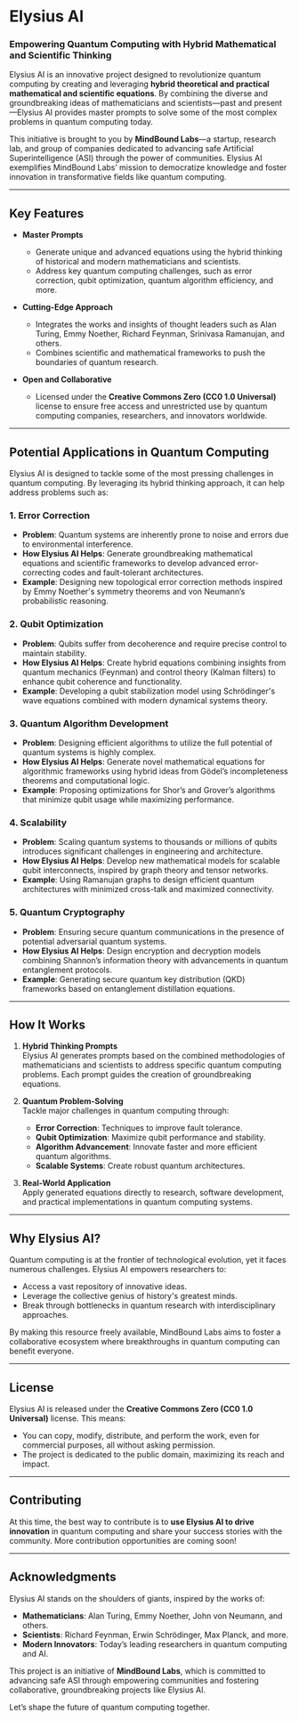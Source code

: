 # Elysius AI

### **Empowering Quantum Computing with Hybrid Mathematical and Scientific Thinking**

Elysius AI is an innovative project designed to revolutionize quantum computing by creating and leveraging **hybrid theoretical and practical mathematical and scientific equations**. By combining the diverse and groundbreaking ideas of mathematicians and scientists—past and present—Elysius AI provides master prompts to solve some of the most complex problems in quantum computing today.

This initiative is brought to you by **MindBound Labs**—a startup, research lab, and group of companies dedicated to advancing safe Artificial Superintelligence (ASI) through the power of communities. Elysius AI exemplifies MindBound Labs’ mission to democratize knowledge and foster innovation in transformative fields like quantum computing.

---

## **Key Features**

- **Master Prompts**  
   - Generate unique and advanced equations using the hybrid thinking of historical and modern mathematicians and scientists.  
   - Address key quantum computing challenges, such as error correction, qubit optimization, quantum algorithm efficiency, and more.

- **Cutting-Edge Approach**  
   - Integrates the works and insights of thought leaders such as Alan Turing, Emmy Noether, Richard Feynman, Srinivasa Ramanujan, and others.  
   - Combines scientific and mathematical frameworks to push the boundaries of quantum research.

- **Open and Collaborative**  
   - Licensed under the **Creative Commons Zero (CC0 1.0 Universal)** license to ensure free access and unrestricted use by quantum computing companies, researchers, and innovators worldwide.

---

## **Potential Applications in Quantum Computing**

Elysius AI is designed to tackle some of the most pressing challenges in quantum computing. By leveraging its hybrid thinking approach, it can help address problems such as:

### 1. **Error Correction**
   - **Problem**: Quantum systems are inherently prone to noise and errors due to environmental interference.  
   - **How Elysius AI Helps**: Generate groundbreaking mathematical equations and scientific frameworks to develop advanced error-correcting codes and fault-tolerant architectures.  
   - **Example**: Designing new topological error correction methods inspired by Emmy Noether's symmetry theorems and von Neumann’s probabilistic reasoning.

### 2. **Qubit Optimization**
   - **Problem**: Qubits suffer from decoherence and require precise control to maintain stability.  
   - **How Elysius AI Helps**: Create hybrid equations combining insights from quantum mechanics (Feynman) and control theory (Kalman filters) to enhance qubit coherence and functionality.  
   - **Example**: Developing a qubit stabilization model using Schrödinger's wave equations combined with modern dynamical systems theory.

### 3. **Quantum Algorithm Development**
   - **Problem**: Designing efficient algorithms to utilize the full potential of quantum systems is highly complex.  
   - **How Elysius AI Helps**: Generate novel mathematical equations for algorithmic frameworks using hybrid ideas from Gödel’s incompleteness theorems and computational logic.  
   - **Example**: Proposing optimizations for Shor’s and Grover’s algorithms that minimize qubit usage while maximizing performance.

### 4. **Scalability**
   - **Problem**: Scaling quantum systems to thousands or millions of qubits introduces significant challenges in engineering and architecture.  
   - **How Elysius AI Helps**: Develop new mathematical models for scalable qubit interconnects, inspired by graph theory and tensor networks.  
   - **Example**: Using Ramanujan graphs to design efficient quantum architectures with minimized cross-talk and maximized connectivity.

### 5. **Quantum Cryptography**
   - **Problem**: Ensuring secure quantum communications in the presence of potential adversarial quantum systems.  
   - **How Elysius AI Helps**: Design encryption and decryption models combining Shannon’s information theory with advancements in quantum entanglement protocols.  
   - **Example**: Generating secure quantum key distribution (QKD) frameworks based on entanglement distillation equations.

---

## **How It Works**

1. **Hybrid Thinking Prompts**  
   Elysius AI generates prompts based on the combined methodologies of mathematicians and scientists to address specific quantum computing problems. Each prompt guides the creation of groundbreaking equations.

2. **Quantum Problem-Solving**  
   Tackle major challenges in quantum computing through:  
   - **Error Correction**: Techniques to improve fault tolerance.  
   - **Qubit Optimization**: Maximize qubit performance and stability.  
   - **Algorithm Advancement**: Innovate faster and more efficient quantum algorithms.  
   - **Scalable Systems**: Create robust quantum architectures.

3. **Real-World Application**  
   Apply generated equations directly to research, software development, and practical implementations in quantum computing systems.

---

## **Why Elysius AI?**

Quantum computing is at the frontier of technological evolution, yet it faces numerous challenges. Elysius AI empowers researchers to:

- Access a vast repository of innovative ideas.  
- Leverage the collective genius of history's greatest minds.  
- Break through bottlenecks in quantum research with interdisciplinary approaches.  

By making this resource freely available, MindBound Labs aims to foster a collaborative ecosystem where breakthroughs in quantum computing can benefit everyone.

---

## **License**

Elysius AI is released under the **Creative Commons Zero (CC0 1.0 Universal)** license. This means:  

- You can copy, modify, distribute, and perform the work, even for commercial purposes, all without asking permission.  
- The project is dedicated to the public domain, maximizing its reach and impact.

---

## **Contributing**

At this time, the best way to contribute is to **use Elysius AI to drive innovation** in quantum computing and share your success stories with the community. More contribution opportunities are coming soon!

---

## **Acknowledgments**

Elysius AI stands on the shoulders of giants, inspired by the works of:  

- **Mathematicians**: Alan Turing, Emmy Noether, John von Neumann, and others.  
- **Scientists**: Richard Feynman, Erwin Schrödinger, Max Planck, and more.  
- **Modern Innovators**: Today’s leading researchers in quantum computing and AI.  

This project is an initiative of **MindBound Labs**, which is committed to advancing safe ASI through empowering communities and fostering collaborative, groundbreaking projects like Elysius AI.

Let’s shape the future of quantum computing together.
